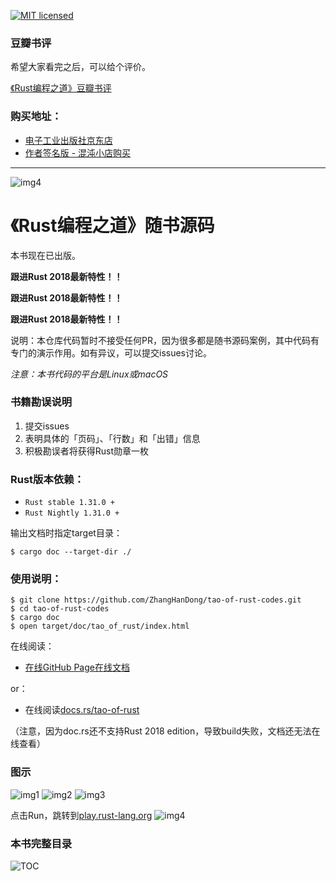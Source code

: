 [![MIT licensed](https://img.shields.io/badge/license-MIT-blue.svg)](./LICENSE)

### 豆瓣书评

希望大家看完之后，可以给个评价。

[《Rust编程之道》豆瓣书评](https://book.douban.com/subject/30418895/) 

### 购买地址：

- [电子工业出版社京东店](https://item.jd.com/12479415.html)
- [作者签名版 - 混沌小店购买](https://weidian.com/?userid=1165436513&wfr=c&ifr=shopdetail&source=shop&sfr=app)

---

![img4](images/rustbook.jpg)

# 《Rust编程之道》随书源码

本书现在已出版。

**跟进Rust 2018最新特性！！**

**跟进Rust 2018最新特性！！**

**跟进Rust 2018最新特性！！**

说明：本仓库代码暂时不接受任何PR，因为很多都是随书源码案例，其中代码有专门的演示作用。如有异议，可以提交issues讨论。

_注意：本书代码的平台是Linux或macOS_

### 书籍勘误说明

1. 提交issues
2. 表明具体的「页码」、「行数」和「出错」信息
3. 积极勘误者将获得Rust勋章一枚

### Rust版本依赖：

- `Rust stable 1.31.0 + `
- `Rust Nightly 1.31.0 +`

输出文档时指定target目录：

```
$ cargo doc --target-dir ./
```

### 使用说明：

```shell
$ git clone https://github.com/ZhangHanDong/tao-of-rust-codes.git
$ cd tao-of-rust-codes
$ cargo doc
$ open target/doc/tao_of_rust/index.html
```

在线阅读：

- [在线GitHub Page在线文档](https://ruststudy.github.io/tao_of_rust_docs/tao_of_rust/)

or：

- 在线阅读[docs.rs/tao-of-rust](https://docs.rs/crate/tao-of-rust/)

（注意，因为doc.rs还不支持Rust 2018 edition，导致build失败，文档还无法在线查看）

### 图示

![img1](images/0.png)
![img2](images/1.png)
![img3](images/2.png)

点击Run，跳转到[play.rust-lang.org](https://play.rust-lang.org)
![img4](images/run.png)

### 本书完整目录

![TOC](images/toc.png)
